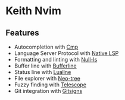 # Keith Nvim

## Features

- Autocompletion with [Cmp](https://github.com/hrsh7th/nvim-cmp)
- Language Server Protocol with [Native LSP](https://github.com/neovim/nvim-lspconfig)
- Formatting and linting with [Null-ls](https://github.com/jose-elias-alvarez/null-ls.nvim)
- Buffer line with [Bufferline](https://github.com/akinsho/bufferline.nvim)
- Status line with [Lualine](https://github.com/nvim-lualine/lualine.nvim)
- File explorer with [Neo-tree](https://github.com/nvim-neo-tree/neo-tree.nvim)
- Fuzzy finding with [Telescope](https://github.com/nvim-telescope/telescope.nvim)
- Git integration with [Gitsigns](https://github.com/lewis6991/gitsigns.nvim)
